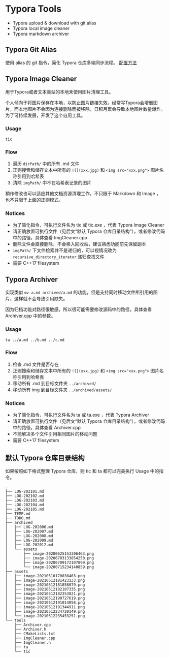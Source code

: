 # Typora Tools
- Typora upload & download with git alias
- Typora local image cleaner
- Typora markdown archiver

## Typora Git Alias
使用 alias 的 git 指令，简化 Typora 仓库多端同步流程。
[配置方法](./GitAlias.md)



## Typora Image Cleaner
用于Typora或者文本类型的本地未使用图片清理工具。

个人倾向于将图片保存在本地，以防止图片链接失效。经常写Typora会增删图片，而本地图片不会因为连接删除而被移除，日积月累会导致本地图片数量爆炸。为了可持续发展，开发了这个自用工具。

### Usage
```shell
tic
```

### Flow
1. 遍历 `dirPath/` 中的所有 .md 文件
2. 正则搜索和储存文本中所有的 `![](xxx.jpg)` 和 `<img src="xxx.png">` 图片名称引用到哈希表
3. 清除 `imgPath/` 中不在哈希表记录的图片

稍作修改也可以适应其他文档资源清理工作，不只限于 Markdown 和 Image ，也不只限于上面的正则模式。

### Notices
- 为了简化指令，可执行文件名为 tic 或 tic.exe ，代表 Typora Image Cleaner
- 请正确放置可执行文件（见后文“默认 Typora 仓库目录结构”），或者修改代码中的路径，具体查看 ImgCleaner.cpp
- 删除文件会直接删除，不会移入回收站，建议熟悉功能前先保留副本
- `imgPath/` 下文件检索并不是递归的，可以视情况改为 `recursive_directory_iterator` 递归查找文件
- 需要 C++17 filesystem



## Typora Archiver
实现类似 `mv a.md archived/a.md` 的功能，但是支持同时移动文件所引用的图片，这样就不会导致引用缺失。

因为归档功能对路径很敏感，所以很可能需要修改源码中的路径，具体查看 Archiver.cpp 中的参数。

### Usage
```shell
ta ../a.md ../b.md ../c.md
```

### Flow
1. 检查 .md 文件是否存在
2. 正则搜索和储存文本中所有的 `![](xxx.jpg)` 和 `<img src="xxx.png">` 图片名称引用到哈希表
3. 移动所有 .md 到目标文件夹 `../archived/`
4. 移动所有 img 到目标文件夹 `../archived/assets/`

### Notices
- 为了简化指令，可执行文件名为 ta 或 ta.exe ，代表 Typora Archiver
- 请正确放置可执行文件（见后文“默认 Typora 仓库目录结构”），或者修改代码中的路径，具体查看 Archiver.cpp
- 不能解决多个文件引用相同图片的移动问题
- 需要 C++17 filesystem

## 默认 Typora 仓库目录结构
如果按照如下格式整理 Typora 仓库，则 tic 和 ta 都可以完美执行 Usage 中的指令。

```
.
├── LOG-202101.md
├── LOG-202102.md
├── LOG-202103.md
├── LOG-202104.md
├── LOG-202105.md
├── TEMP.md
├── TODO.md
├── archived
│   ├── LOG-202006.md
│   ├── LOG-202007.md
│   ├── LOG-202008.md
│   ├── LOG-202009.md
│   ├── LOG-202012.md
│   └── assets
│       ├── image-20200625153306463.png
│       ├── image-20200703133854250.png
│       ├── image-20200709172107899.png
│       └── image-20200715234140859.png
├── assets
│   ├── image-20210510170838463.png
│   ├── image-20210512181423133.png
│   ├── image-20210512181858079.png
│   ├── image-20210512182107335.png
│   ├── image-20210512182353821.png
│   ├── image-20210512190727619.png
│   ├── image-20210512191014058.png
│   ├── image-20210512191344911.png
│   ├── image-20210512234720149.png
│   └── image-20210512235453251.png
└── tools
    ├── Archiver.cpp
    ├── Archiver.h
    ├── CMakeLists.txt
    ├── ImgCleaner.cpp
    ├── ImgCleaner.h
    ├── ta
    └── tic
```
